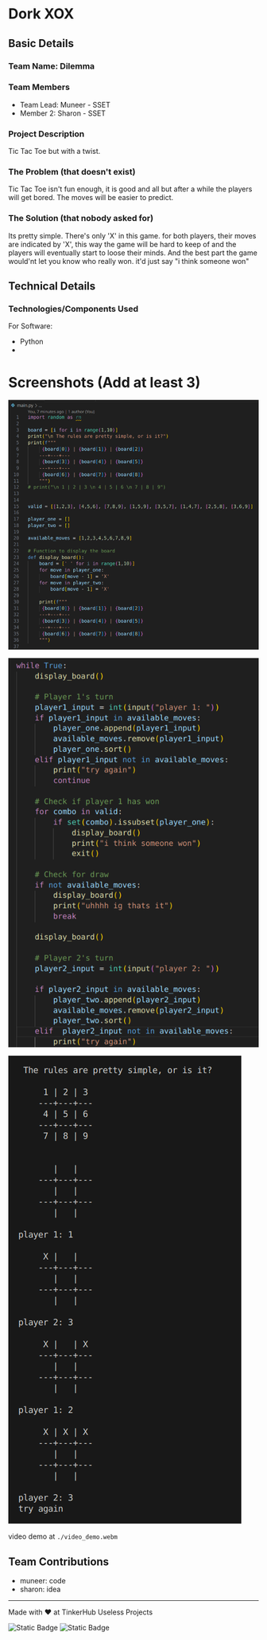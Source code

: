 
# Dork XOX


## Basic Details
### Team Name: Dilemma


### Team Members
- Team Lead: Muneer - SSET
- Member 2: Sharon - SSET

### Project Description
Tic Tac Toe but with a twist.

### The Problem (that doesn't exist)
Tic Tac Toe isn't fun enough, it is good and all but after a while the players will get bored. The moves will be easier to predict.

### The Solution (that nobody asked for)
Its pretty simple. There's only 'X' in this game. for both players, their moves are indicated by 'X', this way the game will be hard to keep of and the players will eventually start to loose their minds. And the best part the game would'nt let you know who really won. it'd just say "i think someone won" 

## Technical Details
### Technologies/Components Used
For Software:
- Python
- 
# Screenshots (Add at least 3)

![Screenshot1](sc1.png)

![Screenshot2](sc2.png)

![Screenshot3](sc3.png)

video demo at `./video_demo.webm`

## Team Contributions
- muneer: code
- sharon: idea
---
Made with ❤️ at TinkerHub Useless Projects 

![Static Badge](https://img.shields.io/badge/TinkerHub-24?color=%23000000&link=https%3A%2F%2Fwww.tinkerhub.org%2F)
![Static Badge](https://img.shields.io/badge/UselessProject--24-24?link=https%3A%2F%2Fwww.tinkerhub.org%2Fevents%2FQ2Q1TQKX6Q%2FUseless%2520Projects)


